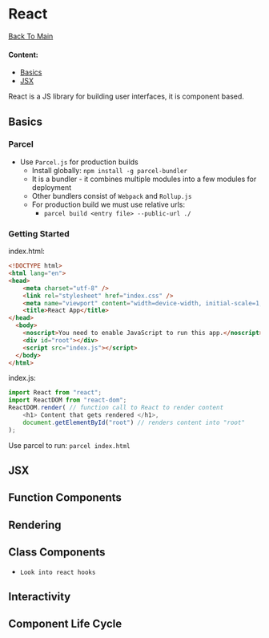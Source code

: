 # React
[Back To Main](../README.md)

#### Content:
* [Basics](#Basics)
* [JSX](#JSX)

React is a JS library for building user interfaces, it is component based.

## Basics
### Parcel
* Use `Parcel.js` for production builds
  * Install globally: `npm install -g parcel-bundler`
  * It is a bundler - it combines multiple modules into a few modules for deployment
  * Other bundlers consist of `Webpack` and `Rollup.js`
  * For production build we must use relative urls:
    * `parcel build <entry file> --public-url ./`

### Getting Started
index.html:
```html
<!DOCTYPE html>
<html lang="en">
<head>
	<meta charset="utf-8" />
	<link rel="stylesheet" href="index.css" />
	<meta name="viewport" content="width=device-width, initial-scale=1, shrink-to-fit=no" />
	<title>React App</title>
</head>
  <body>
  	<noscript>You need to enable JavaScript to run this app.</noscript>
  	<div id="root"></div>
  	<script src="index.js"></script>
  </body>
</html>
```
index.js:
```JavaScript
import React from "react";
import ReactDOM from "react-dom";
ReactDOM.render( // function call to React to render content
    <h1> Content that gets rendered </h1>,
    document.getElementById("root") // renders content into "root"
);
```
Use parcel to run: `parcel index.html`

## JSX


## Function Components

## Rendering

## Class Components
* `Look into react hooks`

## Interactivity

## Component Life Cycle
